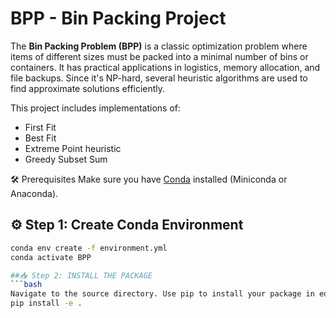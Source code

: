 # BPP - Bin Packing Project

The **Bin Packing Problem (BPP)** is a classic optimization problem where items of different sizes must be packed into a minimal number of bins or containers. It has practical applications in logistics, memory allocation, and file backups. Since it's NP-hard, several heuristic algorithms are used to find approximate solutions efficiently.

This project includes implementations of:
- First Fit
- Best Fit
- Extreme Point heuristic
- Greedy Subset Sum


🛠 Prerequisites
Make sure you have [Conda](https://docs.conda.io/en/latest/) installed (Miniconda or Anaconda).

## ⚙️ Step 1: Create Conda Environment


```bash
conda env create -f environment.yml
conda activate BPP

##📥 Step 2: INSTALL THE PACKAGE 
```bash
Navigate to the source directory. Use pip to install your package in editable mode:
pip install -e .
